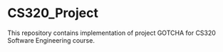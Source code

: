# CS320_Project
This repository contains implementation of project GOTCHA for CS320 Software Engineering course.
